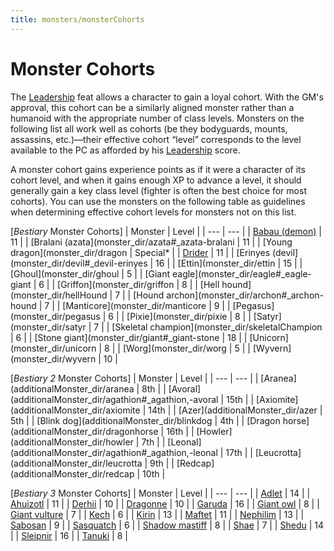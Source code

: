 ```yaml
---
title: monsters/monsterCohorts
---
```

# Monster Cohorts

The [Leadership](../feats#_leadership) feat allows a character to gain a loyal cohort. With the GM's approval, this cohort can be a similarly aligned monster rather than a humanoid with the appropriate number of class levels. Monsters on the following list all work well as cohorts (be they bodyguards, mounts, assassins, etc.)—their effective cohort “level” corresponds to the level available to the PC as afforded by his [Leadership](../feats#_leadership) score.

A monster cohort gains experience points as if it were a character of its cohort level, and when it gains enough XP to advance a level, it should generally gain a key class level (fighter is often the best choice for most cohorts). You can use the monsters on the following table as guidelines when determining effective cohort levels for monsters not on this list.

[_Bestiary_ Monster Cohorts]
| Monster | Level |
| --- | --- |
| [Babau (demon)](monster_dir/demon#_demon-babau) | 11 |
| [Bralani (azata](monster_dir/azata#_azata-bralani | 11 |
| [Young dragon](monster_dir/dragon | Special\* |
| [Drider](monster_dir/drider) | 11 |
| [Erinyes (devil](monster_dir/devil#_devil-erinyes | 16 |
| [Ettin](monster_dir/ettin | 15 |
| [Ghoul](monster_dir/ghoul | 5 |
| [Giant eagle](monster_dir/eagle#_eagle-giant | 6 |
| [Griffon](monster_dir/griffon | 8 |
| [Hell hound](monster_dir/hellHound | 7 |
| [Hound archon](monster_dir/archon#_archon-hound | 7 |
| [Manticore](monster_dir/manticore | 9 |
| [Pegasus](monster_dir/pegasus | 6 |
| [Pixie](monster_dir/pixie | 8 |
| [Satyr](monster_dir/satyr | 7 |
| [Skeletal champion](monster_dir/skeletalChampion | 6 |
| [Stone giant](monster_dir/giant#_giant-stone | 18 |
| [Unicorn](monster_dir/unicorn | 8 |
| [Worg](monster_dir/worg | 5 |
| [Wyvern](monster_dir/wyvern | 10 |

[_Bestiary 2_ Monster Cohorts]
| Monster | Level |
| --- | --- |
| [Aranea](additionalMonster_dir/aranea | 8th |
| [Avoral](additionalMonster_dir/agathion#_agathion,-avoral | 15th |
| [Axiomite](additionalMonster_dir/axiomite | 14th |
| [Azer](additionalMonster_dir/azer | 5th |
| [Blink dog](additionalMonster_dir/blinkdog | 4th |
| [Dragon horse](additionalMonster_dir/dragonhorse | 16th |
| [Howler](additionalMonster_dir/howler | 7th |
| [Leonal](additionalMonster_dir/agathion#_agathion,-leonal | 17th |
| [Leucrotta](additionalMonster_dir/leucrotta | 9th |
| [Redcap](additionalMonster_dir/redcap | 10th |

[_Bestiary 3_ Monster Cohorts]
| Monster | Level |
| --- | --- |
| [Adlet](bestiary3/adlet) | 14 |
| [Ahuizotl](bestiary3/ahuizotl) | 11 |
| [Derhii](bestiary3/derhii) | 10 |
| [Dragonne](bestiary3/dragonne) | 10 |
| [Garuda](bestiary3/garuda) | 16 |
| [Giant owl](bestiary3/owl) | 8 |
| [Giant vulture](bestiary3/vulture) | 7 |
| [Kech](bestiary3/kech) | 6 |
| [Kirin](bestiary3/kirin) | 13 |
| [Maftet](bestiary3/maftet) | 11 |
| [Nephilim](bestiary3/nephilim) | 13 |
| [Sabosan](bestiary3/sabosan) | 9 |
| [Sasquatch](bestiary3/sasquatch) | 6 |
| [Shadow mastiff](bestiary3/shadowMastiff) | 8 |
| [Shae](bestiary3/shae) | 7 |
| [Shedu](bestiary3/shedu) | 14 |
| [Sleipnir](bestiary3/sleipnir) | 16 |
| [Tanuki](bestiary3/tanuki) | 8 |

